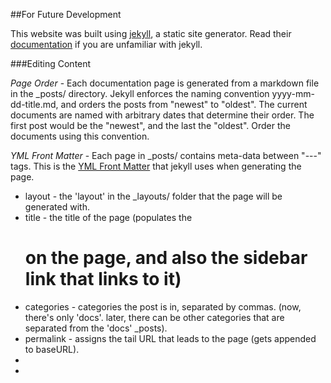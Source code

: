 <!-- 	SUMOTEXT API Documentation Website 
		
		api by Mase Woods mase@sumotext.com
		
		docs, website/design by Carter Smith carter@sumotext.com -->


##For Future Development

This website was built using [jekyll](https://github.com/jekyll/jekyll), a static site generator. Read their [documentation](http://jekyllrb.com/docs/home/) if you are unfamiliar with jekyll.

###Editing Content

*Page Order* - Each documentation page is generated from a markdown file in the _posts/ directory. Jekyll enforces the naming convention yyyy-mm-dd-title.md, and orders the posts from "newest" to "oldest". The current documents are named with arbitrary dates that determine their order. The first post would be the "newest", and the last the "oldest". Order the documents using this convention.

*YML Front Matter* - Each page in _posts/ contains meta-data between "---" tags. This is the [YML Front Matter](http://jekyllrb.com/docs/frontmatter/) that jekyll uses when generating the page. 

* layout - the 'layout' in the _layouts/ folder that the page will be generated with.
* title - the title of the page (populates the <h1> on the page, and also the sidebar link that links to it)
* categories - categories the post is in, separated by commas. (now, there's only 'docs'. later, there can be other categories that are separated from the 'docs' _posts).
* permalink - assigns the tail URL that leads to the page (gets appended to baseURL).
* 
* 